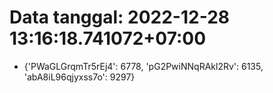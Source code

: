 # Data tanggal: 2022-12-28 13:16:18.741072+07:00

* {'PWaGLGrqmTr5rEj4': 6778, 'pG2PwiNNqRAkl2Rv': 6135, 'abA8iL96qjyxss7o': 9297}
